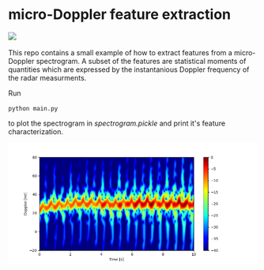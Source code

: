# micro-Doppler feature extraction
![](https://img.shields.io/badge/python-v3.7-blue)

This repo contains a small example of how to extract features from a micro-Doppler spectrogram. A subset of the features are statistical moments of quantities which are expressed by the instantanious Doppler frequency of the radar measurments.

Run

    python main.py
to plot the spectrogram in *spectrogram.pickle* and print it's feature characterization.

![](images/spectrogram.png)